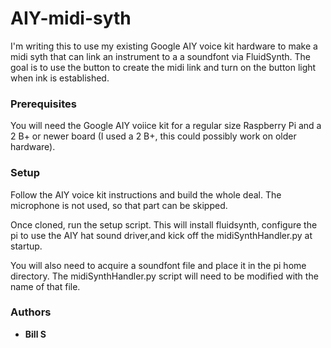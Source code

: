 # AIY-midi-syth

I'm writing this to use my existing Google AIY voice kit hardware to make a midi syth that can link an instrument to a a soundfont via FluidSynth. The goal is to use the button to create the midi link and turn on the button light when ink is established.


### Prerequisites

You will need the Google AIY voiice kit for a regular size Raspberry Pi and a 2 B+ or newer board (I used a 2 B+, this could possibly work on older hardware).

### Setup

Follow the AIY voice kit instructions and build the whole deal. The microphone is not used, so that part can be skipped.

Once cloned, run the setup script. This will install fluidsynth, configure the pi to use the AIY hat sound driver,and kick off the midiSynthHandler.py at startup. 

You will also need to acquire a soundfont file and place it in the pi home directory. The midiSynthHandler.py script will need to be modified with the name of that file.

### Authors

* **Bill S** 


